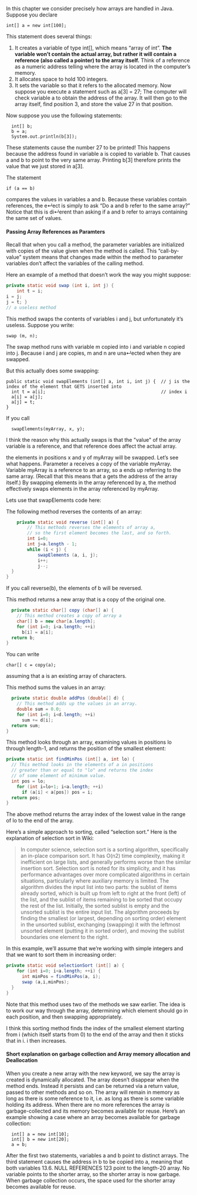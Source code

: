 In this chapter we consider precisely how arrays are handled in Java. Suppose you declare
```
int[] a = new int[100];
```

This statement does several things:
1. It creates a variable of type int[], which means “array of int”. **The variable won’t contain the actual array, but rather it will contain a reference (also called a pointer) to the array itself.** Think of a reference as a numeric address telling where the array is located in the computer’s memory.
2. It allocates space to hold 100 integers.
3. It sets the variable so that it refers to the allocated memory.
Now suppose you execute a statement such as
a[3] = 27;
The computer will check variable a to obtain the address of the array. It will then go to the array itself, find position 3, and store the value 27 in that position.


Now suppose you use the following statements:
```
  int[] b;
  b = a;
  System.out.println(b[3]);
```

These statements cause the number 27 to be printed! This happens because the address found in variable a is copied to variable b. That causes a and b to point to the very same array. Printing b[3] therefore prints the value that we just stored in a[3].

The statement
```
if (a == b)
```
compares the values in variables a and b. Because these variables contain references, the e↵ect is simply to ask “Do a and b refer to the same array?” Notice that this is di↵erent than asking if a and b refer to arrays containing the same set of values.


#### Passing Array References as Paramters

Recall that when you call a method, the parameter variables are initialized with copies of the value given when the method is called. This “call-by-value” system means that changes made within the method to parameter variables don’t affect the variables of the calling method.


Here an example of a method that doesn’t work the way you might suppose:
```java
private static void swap (int i, int j) {
    int t = i;
i = j;
j = t; }
// a useless method
```
This method swaps the contents of variables i and j, but unfortunately it’s useless. Suppose you write:

```
swap (m, n);
```

The swap method runs with variable m copied into i and variable n copied into j. Because i and j are copies, m and n are una↵ected when they are swapped.

But this actually does some swapping:
```
public static void swapElements (int[] a, int i, int j) {  // j is the index of the element that GETS inserted into  
  int t = a[i];                                            // index i
  a[i] = a[j];
  a[j] = t;
}
```

If you call

```
  swapElements(myArray, x, y);
```
I think the reason why this actually swaps is that the "value" of the array variable is a reference, and that reference does affect the actual array.

the elements in positions x and y of myArray will be swapped. Let’s see what happens. Parameter a receives a copy of the variable myArray. Variable myArray is a reference to an array, so a ends up referring to the same array. (Recall that this means that a gets the address of the array itself.) By swapping elements in the array referenced by a, the method effectively swaps elements in the array referenced by myArray.

Lets use that swapElements code here:

The following method reverses the contents of an array:
```java
    private static void reverse (int[] a) {
        // This methods reverses the elements of array a,
        // so the first element becomes the last, and so forth.
        int i=0;
        int j=a.length - 1;
        while (i < j) {
            swapElements (a, i, j);
            i++;
            j--;
  }
}
```
If you call reverse(b), the elements of b will be reversed.

This method returns a new array that is a copy of the original one.
```java
  private static char[] copy (char[] a) {
    // This method creates a copy of array a
    char[] b = new char[a.length];
    for (int i=0; i<a.length; ++i)
      b[i] = a[i];
  return b;
}
```

You can write

```
char[] c = copy(a);
```

assuming that a is an existing array of characters.

This method sums the values in an array:
```java
  private static double addPos (double[] d) {
    // This method adds up the values in an array.
    double sum = 0.0;
    for (int i=0; i<d.length; ++i)
      sum += d[i];
  return sum;
}
```

This method looks through an array, examining values in positions lo through length-1, and returns the position of the smallest element:
```java
private static int findMinPos (int[] a, int lo) {
  // This method looks in the elements of a in positions
  // greater than or equal to "lo" and returns the index
  // of some element of minimum value.
  int pos = lo;
    for (int i=lo+1; i<a.length; ++i)
      if (a[i] < a[pos]) pos = i;
  return pos;
}
```

The above method returns the array index of the lowest value in the range of lo to the end of the array.


Here’s a simple approach to sorting, called “selection sort.” Here is the explanation of selection sort in Wiki:

> In computer science, selection sort is a sorting algorithm, specifically an in-place comparison sort. It has O(n2) time complexity, making it inefficient on large lists, and generally performs worse than the similar insertion sort. Selection sort is noted for its simplicity, and it has performance advantages over more complicated algorithms in certain situations, particularly where auxiliary memory is limited.
The algorithm divides the input list into two parts: the sublist of items already sorted, which is built up from left to right at the front (left) of the list, and the sublist of items remaining to be sorted that occupy the rest of the list. Initially, the sorted sublist is empty and the unsorted sublist is the entire input list. The algorithm proceeds by finding the smallest (or largest, depending on sorting order) element in the unsorted sublist, exchanging (swapping) it with the leftmost unsorted element (putting it in sorted order), and moving the sublist boundaries one element to the right.

In this example, we’ll assume that we’re working with simple integers and that we want to sort them in increasing order:
```java
private static void selectionSort (int[] a) {
    for (int i=0; i<a.length; ++i) {
      int minPos = findMinPos(a, i);
      swap (a,i,minPos);
  }
}
```
Note that this method uses two of the methods we saw earlier. The idea is to work our way through the array, determining which element should go in each position, and then swapping appropriately.

I think this sorting method finds the index of the smallest element starting from i (which itself starts from 0) to the end of the array and then it sticks that in i. i then increases.


#### Short explanation on garbage collection and Array memory allocation and Deallocation

When you create a new array with the new keyword, we say the array is created is dynamically allocated. The array doesn’t disappear when the method ends. Instead it persists and can be returned via a return value, passed to other methods and so on. The array will remain in memory as long as there is some reference to it, i.e. as long as there is some variable holding its address. When there are no more references the array is garbage-collected and its memory becomes available for reuse.
Here’s an example showing a case where an array becomes available for garbage collection:

```
  int[] a = new int[10];
  int[] b = new int[20];
  a = b;
```

After the first two statements, variables a and b point to distinct arrays. The third statement causes the address in b to be copied into a, meaning that both variables
13.6. NULL REFERENCES 123
point to the length-20 array. No variable points to the shorter array, so the shorter array is now garbage. When garbage collection occurs, the space used for the shorter array becomes available for reuse.
